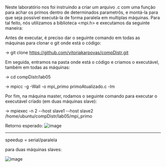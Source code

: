 Neste laboratório nos foi instruindo a criar um arquivo .c com uma função para achar os primos dentro de determinados parametrôs, e montá-la para que seja possível executá-la de forma paralela em multiplas máquinas. 
Para tal feito, nós utilizamos a biblioteca <mpi.h> e executamos da seguinte maneira:

Antes de executar, é preciso dar o seguinte comando em todas as máquinas para clonar o git onde está o código:

-> git clone https://github.com/vitoriakarpovas/compDistr.git

Em seguida, entramos na pasta onde está o código e criamos o executável, também em todas as máquinas:

-> cd compDistr/lab05 

-> mpicc -g -Wall -o mpi_primo primoAtualizado.c -lm 

Por fim, na máquina master, rodamos o seguinte comando para executar o executável criado (em duas máquinas slave):

-> mpiexec -n 2 --host slave1 --host slave2 /home/ubuntu/compDistr/lab05/mpi_primo 

Retorno esperado:
![image](https://user-images.githubusercontent.com/64614300/195726770-753c963a-4a4d-46ec-8377-9048e5e0b567.jpg)



----------------------------------------------------------------------------------------------------------------------
speedup = serial/paralela

para duas máquinas slaves:

![image](https://user-images.githubusercontent.com/73562058/195142965-5d799f14-d285-4ab6-a3f6-40bc275117ea.png)
